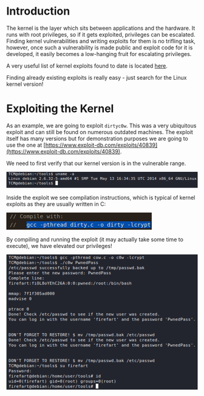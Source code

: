 # Introduction

The kernel is the layer which sits between applications and the hardware. It runs with root privileges, so if it gets exploited, privileges can be escalated. Finding kernel vulnerabilities and writing exploits for them is no trifling task, however, once such a vulnerability is made public and exploit code for it is developed, it easily becomes a low-hanging fruit for escalating privileges.

A very useful list of kernel exploits found to date is located [here](https://github.com/bsauce/kernel-exploit-factory).

Finding already existing exploits is really easy - just search for the Linux kernel version!

# Exploiting the Kernel

As an example, we are going to exploit `dirtyc0w`. This was a very ubiquitous exploit and can still be found on numerous outdated machines. The exploit itself has many versions but for demonstration purposes we are going to use the one at [https://www.exploit-db.com/exploits/40839](https://www.exploit-db.com/exploits/40839).

We need to first verify that our kernel version is in the vulnerable range. 

![](res/Images/Kernel%20Exploits/Verify%20Kernel%20Version.png)

Inside the exploit we see compilation instructions, which is typical of kernel exploits as they are usually written in C:

![](res/Images/Kernel%20Exploits/Compilation%20Instructions.png)

By compiling and running the exploit (it may actually take some time to execute), we have elevated our privileges!

![](res/Images/Kernel%20Exploits/Elevated%20Privileges.png)